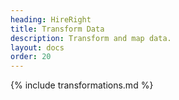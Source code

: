 ```yaml
---
heading: HireRight
title: Transform Data
description: Transform and map data.
layout: docs
order: 20
---
```


{% include transformations.md %}
